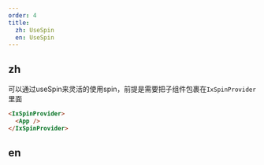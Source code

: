 ```yaml
---
order: 4
title:
  zh: UseSpin
  en: UseSpin
---
```


## zh

可以通过useSpin来灵活的使用spin，前提是需要把子组件包裹在`IxSpinProvider`里面

``` html
<IxSpinProvider>
  <App />
</IxSpinProvider>
```

## en
